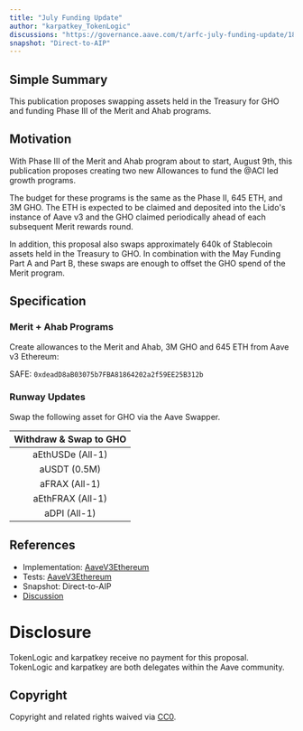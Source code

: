 ```yaml
---
title: "July Funding Update"
author: "karpatkey_TokenLogic"
discussions: "https://governance.aave.com/t/arfc-july-funding-update/18447"
snapshot: "Direct-to-AIP"
---
```


## Simple Summary

This publication proposes swapping assets held in the Treasury for GHO and funding Phase III of the Merit and Ahab programs.

## Motivation

With Phase III of the Merit and Ahab program about to start, August 9th, this publication proposes creating two new Allowances to fund the @ACI led growth programs.

The budget for these programs is the same as the Phase II, 645 ETH, and 3M GHO. The ETH is expected to be claimed and deposited into the Lido's instance of Aave v3 and the GHO claimed periodically ahead of each subsequent Merit rewards round.

In addition, this proposal also swaps approximately 640k of Stablecoin assets held in the Treasury to GHO. In combination with the May Funding Part A and Part B, these swaps are enough to offset the GHO spend of the Merit program.

## Specification

### Merit + Ahab Programs

Create allowances to the Merit and Ahab, 3M GHO and 645 ETH from Aave v3 Ethereum:

SAFE: `0xdeadD8aB03075b7FBA81864202a2f59EE25B312b`

### Runway Updates

Swap the following asset for GHO via the Aave Swapper.

| Withdraw & Swap to GHO |
| :--------------------: |
|    aEthUSDe (All-1)    |
|      aUSDT (0.5M)      |
|     aFRAX (All-1)      |
|    aEthFRAX (All-1)    |
|      aDPI (All-1)      |

## References

- Implementation: [AaveV3Ethereum](https://github.com/bgd-labs/aave-proposals-v3/blob/main/src/20240729_AaveV3Ethereum_JulyFundingUpdate/AaveV3Ethereum_JulyFundingUpdate_20240729.sol)
- Tests: [AaveV3Ethereum](https://github.com/bgd-labs/aave-proposals-v3/blob/main/src/20240729_AaveV3Ethereum_JulyFundingUpdate/AaveV3Ethereum_JulyFundingUpdate_20240729.t.sol)
- Snapshot: Direct-to-AIP
- [Discussion](https://governance.aave.com/t/arfc-july-funding-update/18447)

# Disclosure

TokenLogic and karpatkey receive no payment for this proposal. TokenLogic and karpatkey are both delegates within the Aave community.

## Copyright

Copyright and related rights waived via [CC0](https://creativecommons.org/publicdomain/zero/1.0/).
